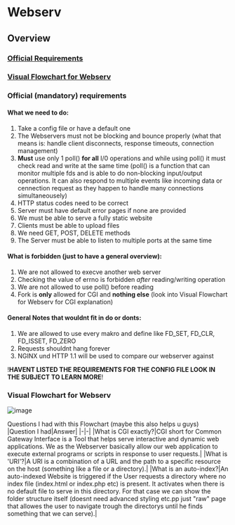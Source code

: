 # Webserv
## Overview
### [Official Requirements](#official-mandatory-requirements)
### [Visual Flowchart for Webserv](#visual-flowchart-for-webserv)

### Official (mandatory) requirements
#### What we need to do:
1. Take a config file or have a default one
2. The Webservers must not be blocking and bounce properly (what that means is: handle client disconnects, response timeouts, connection management)
3. **Must** use only 1 poll() **for all** I/0 operations and while using poll() it must check read and write at the same time (poll() is a function that can monitor multiple fds and is able to do non-blocking input/output operations. It can also respond to multiple events like incoming data or cennection request as they happen to handle many connections simultaneousely)
4. HTTP status codes need to be correct
5. Server must have default error pages if none are provided
6. We must be able to serve a fully static website
7. Clients must be able to upload files
8. We need GET, POST, DELETE methods
9. The Server must be able to listen to multiple ports at the same time

#### What is forbidden (just to have a general overview):
1. We are not allowed to execve another web server
2. Checking the value of errno is forbidden *after* reading/writing operation
3. We are not allowed to use poll() before reading
4. Fork is **only** allowed for CGI and **nothing else** (look into Visual Flowchart for Webserv for CGI explanation)

#### General Notes that wouldnt fit in do or donts:
1. We are allowed to use every makro and define like FD_SET, FD_CLR, FD_ISSET, FD_ZERO
2. Requests shouldnt hang forever
3. NGINX und HTTP 1.1 will be used to compare our webserver against

!**HAVENT LISTED THE REQUIREMENTS FOR THE CONFIG FILE LOOK IN THE SUBJECT TO LEARN MORE**!

### Visual Flowchart for Webserv
![image](https://github.com/user-attachments/assets/c95149d8-faa0-4bcf-bc12-ba82dbd0efcf)

Questions I had with this Flowchart (maybe this also helps u guys)
|Question I had|Answer|
|-|-|
|What is CGI exactly?|CGI short for Common Gateway Interface is a Tool that helps serve interactive and dynamic web applications. We as the Webserver basically allow our web application to execute external programs or scripts in response to user requests.|
|What is 'URI'?|A URI is a combination of a URL and the path to a specific resource on the host (something like a file or a directory).|
|What is an auto-index?|An auto-indexed Website is triggered if the User requests a directory where no index file (index.html or index.php etc) is present. It activates when there is no default file to serve in this directory. For that case we can show the folder structure itself (doesnt need advanced styling etc.pp just "raw" page that allowes the user to navigate trough the directorys until he finds something that we can serve).|
